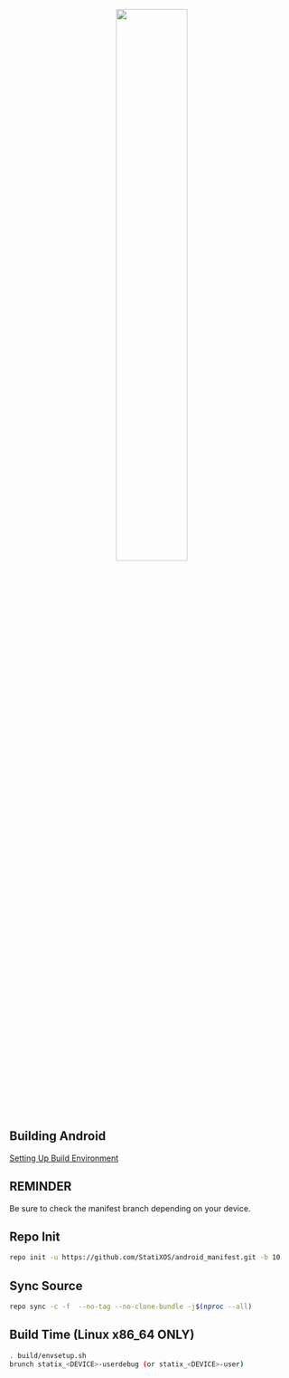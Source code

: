 [<center><img src="https://i.imgur.com/osNyVek.png" height="50%" width="50%;"/></center>](https://github.com/StatiXOS)

## Building Android ##
[Setting Up Build Environment](https://raw.githubusercontent.com/nathanchance/Android-Tools/master/Guides/Building_AOSP.txt)

## REMINDER ##
Be sure to check the manifest branch depending on your device.

## Repo Init ##
```bash
repo init -u https://github.com/StatiXOS/android_manifest.git -b 10
```

## Sync Source ##
```bash
repo sync -c -f  --no-tag --no-clone-bundle -j$(nproc --all)
```
## Build Time (Linux x86_64 ONLY) ##
```bash
. build/envsetup.sh
brunch statix_<DEVICE>-userdebug (or statix_<DEVICE>-user)
```
